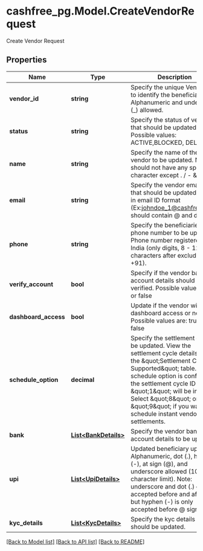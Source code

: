 # cashfree_pg.Model.CreateVendorRequest
Create Vendor Request

## Properties

Name | Type | Description | Notes
------------ | ------------- | ------------- | -------------
**vendor_id** | **string** | Specify the unique Vendor ID to identify the beneficiary. Alphanumeric and underscore (_) allowed. | 
**status** | **string** | Specify the status of vendor that should be updated. Possible values: ACTIVE,BLOCKED, DELETED | 
**name** | **string** | Specify the name of the vendor to be updated. Name should not have any special character except . / - &amp; | 
**email** | **string** | Specify the vendor email ID that should be updated. String in email ID format (Ex:johndoe_1@cashfree.com) should contain @ and dot (.) | 
**phone** | **string** | Specify the beneficiaries phone number to be updated. Phone number registered in India (only digits, 8 - 12 characters after excluding +91). | 
**verify_account** | **bool** | Specify if the vendor bank account details should be verified. Possible values: true or false | [optional] 
**dashboard_access** | **bool** | Update if the vendor will have dashboard access or not. Possible values are: true or false | [optional] 
**schedule_option** | **decimal** | Specify the settlement cycle to be updated. View the settlement cycle details from the \&quot;Settlement Cycles Supported\&quot; table.  If no schedule option is configured, the settlement cycle ID \&quot;1\&quot; will be in effect. Select \&quot;8\&quot; or \&quot;9\&quot; if you want to schedule instant vendor settlements. | [optional] 
**bank** | [**List&lt;BankDetails&gt;**](BankDetails.md) | Specify the vendor bank account details to be updated. | [optional] 
**upi** | [**List&lt;UpiDetails&gt;**](UpiDetails.md) | Updated beneficiary upi vpa. Alphanumeric, dot (.), hyphen (-), at sign (@), and underscore allowed (100 character limit). Note: underscore and dot (.) gets accepted before and after @, but hyphen (-) is only accepted before @ sign. | [optional] 
**kyc_details** | [**List&lt;KycDetails&gt;**](KycDetails.md) | Specify the kyc details that should be updated. | 

[[Back to Model list]](../README.md#documentation-for-models) [[Back to API list]](../README.md#documentation-for-api-endpoints) [[Back to README]](../README.md)

